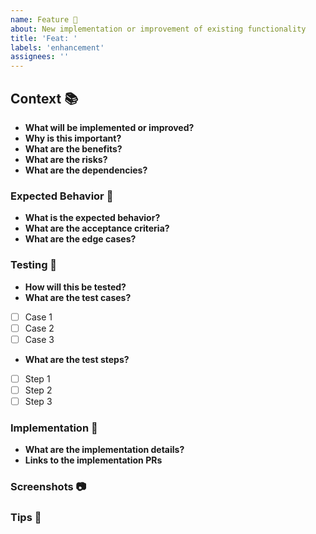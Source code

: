 ```yaml
---
name: Feature 🚀
about: New implementation or improvement of existing functionality
title: 'Feat: '
labels: 'enhancement'
assignees: ''
---
```


## Context 📚

- **What will be implemented or improved?**
- **Why is this important?**
- **What are the benefits?**
- **What are the risks?**
- **What are the dependencies?**

### Expected Behavior 🤔

- **What is the expected behavior?**
- **What are the acceptance criteria?**
- **What are the edge cases?**

### Testing 🧪

- **How will this be tested?**
- **What are the test cases?**
- [ ] Case 1
- [ ] Case 2
- [ ] Case 3
- **What are the test steps?**
- [ ] Step 1
- [ ] Step 2
- [ ] Step 3

### Implementation 🎯

- **What are the implementation details?**
- **Links to the implementation PRs**

### Screenshots 📷

<!-- If applicable, add screenshots to better understand the feature request. -->

### Tips 📝

<!-- Add any extra information that might be useful to implement the feature. -->


